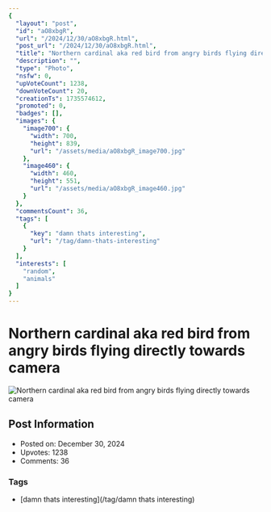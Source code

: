 ```yaml
---
{
  "layout": "post",
  "id": "aO8xbgR",
  "url": "/2024/12/30/aO8xbgR.html",
  "post_url": "/2024/12/30/aO8xbgR.html",
  "title": "Northern cardinal aka red bird from angry birds flying directly towards camera",
  "description": "",
  "type": "Photo",
  "nsfw": 0,
  "upVoteCount": 1238,
  "downVoteCount": 20,
  "creationTs": 1735574612,
  "promoted": 0,
  "badges": [],
  "images": {
    "image700": {
      "width": 700,
      "height": 839,
      "url": "/assets/media/aO8xbgR_image700.jpg"
    },
    "image460": {
      "width": 460,
      "height": 551,
      "url": "/assets/media/aO8xbgR_image460.jpg"
    }
  },
  "commentsCount": 36,
  "tags": [
    {
      "key": "damn thats interesting",
      "url": "/tag/damn-thats-interesting"
    }
  ],
  "interests": [
    "random",
    "animals"
  ]
}
---
```


# Northern cardinal aka red bird from angry birds flying directly towards camera

![Northern cardinal aka red bird from angry birds flying directly towards camera](/assets/media/aO8xbgR_image700.jpg)

## Post Information

- Posted on: December 30, 2024
- Upvotes: 1238
- Comments: 36

### Tags

- [damn thats interesting](/tag/damn thats interesting)
